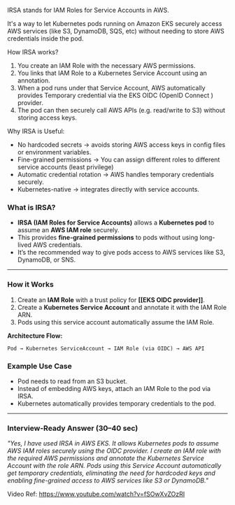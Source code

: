 IRSA stands for IAM Roles for Service Accounts in AWS.

It's a way to let Kubernetes pods running on Amazon EKS securely access AWS services (like S3, DynamoDB, SQS, etc) without needing to store AWS credentials inside the pod.

How IRSA works?
1. You create an IAM Role with the necessary AWS permissions.
2. You  links that IAM Role to a Kubernetes Service Account using an annotation.
3. When a pod runs under that Service Account, AWS automatically provides Temporary credential via the EKS OIDC (OpenID Connect ) provider.
4. The pod can then securely call AWS APIs (e.g. read/write to S3) without storing access keys.

Why IRSA is Useful:
- No hardcoded secrets -> avoids storing AWS access keys in config files or environment variables.
- Fine-grained permissions -> You can assign different roles to different service accounts (least privilege)
- Automatic credential rotation -> AWS handles temporary credentials securely.
- Kubernetes-native -> integrates directly with service accounts.

### **What is IRSA?**

- **IRSA (IAM Roles for Service Accounts)** allows a **Kubernetes pod** to assume an **AWS IAM role** securely.
- This provides **fine-grained permissions** to pods without using long-lived AWS credentials.
- It’s the recommended way to give pods access to AWS services like S3, DynamoDB, or SNS.

---
### **How it Works**
1. Create an **IAM Role** with a trust policy for **[[EKS OIDC provider]]**.
2. Create a **Kubernetes Service Account** and annotate it with the IAM Role ARN.
3. Pods using this service account automatically assume the IAM Role.
    

**Architecture Flow:**
```
Pod → Kubernetes ServiceAccount → IAM Role (via OIDC) → AWS API
```

### **Example Use Case**

- Pod needs to read from an S3 bucket.
- Instead of embedding AWS keys, attach an IAM Role to the pod via IRSA.
- Kubernetes automatically provides temporary credentials to the pod.
---
### **Interview-Ready Answer (30–40 sec)**

_"Yes, I have used IRSA in AWS EKS. It allows Kubernetes pods to assume AWS IAM roles securely using the OIDC provider. I create an IAM role with the required AWS permissions and annotate the Kubernetes Service Account with the role ARN. Pods using this Service Account automatically get temporary credentials, eliminating the need for hardcoded keys and enabling fine-grained access to AWS services like S3 or DynamoDB."_

Video Ref: https://www.youtube.com/watch?v=fSOwXvZOzRI
